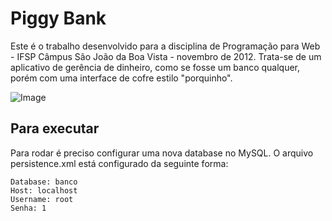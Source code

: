 Piggy Bank
===

Este é o trabalho desenvolvido para a disciplina de Programação para Web - IFSP Câmpus São João da Boa Vista - novembro de 2012. Trata-se de um aplicativo de gerência de dinheiro, como se fosse um banco qualquer, porém com uma interface de cofre estilo "porquinho".

![Image](https://raw.github.com/TiagoDGomes/piggy-bank/master/preview.png)

## Para executar

Para rodar é preciso configurar uma nova database no MySQL. O arquivo persistence.xml está configurado da seguinte forma:

```
Database: banco
Host: localhost
Username: root
Senha: 1
```
